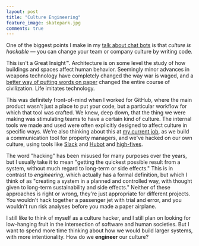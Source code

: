 ```yaml
---
layout: post
title: "Culture Engineering"
feature_image: skatepark.jpg
comments: true
---
```


One of the biggest points I make in my [talk about chat bots](talks/robots/) is that _culture is hackable_ — you can change your team or company culture by writing code.

This isn't a Great Insight™.
Architecture is on some level the study of how buildings and spaces affect human behavior.
Seemingly minor advances in weapons technology have completely changed the way war is waged, and a [better way of putting words on paper](https://en.wikipedia.org/wiki/Printing_press) changed the entire course of civilization.
Life imitates technology.

This was definitely front-of-mind when I worked for GitHub, where the main product wasn't just a place to put your code, but a particular workflow for which that tool was crafted.
We knew, deep down, that the thing we were making was stimulating teams to have a certain kind of culture.
The internal tools we made and used were often explicitly designed to affect culture in specific ways.
We're also thinking about this at [my current job](http://gridium.com), as we build a communication tool for property managers, and we've hacked on our own culture, using tools like [Slack](https://slack.com) and [Hubot](https://hubot.github.com) and [high-fives](https://github.com/ben/hubot-tangocard-highfive).

The word "hacking" has been misused for many purposes over the years, but I usually take it to mean "getting the quickest possible result from a system, without much regard to long-term or side effects."
This is in contrast to _engineering_, which actually has a formal definition, but which I think of as "creating a system in a planned and controlled way, with thought given to long-term sustainability and side effects."
Neither of these approaches is right or wrong, they're just appropriate for different projects.
You wouldn't hack together a passenger jet with trial and error, and you wouldn't run risk analyses before you made a paper airplane.

I still like to think of myself as a culture hacker, and I still plan on looking for low-hanging fruit in the intersection of software and human societies.
But I want to spend more time thinking about how we would build larger systems, with more intentionality.
How do we **engineer** our culture?
